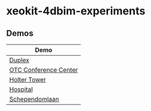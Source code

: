 # xeokit-4dbim-experiments

## Demos 

| Demo |
|---|
| [Duplex](http://xeolabs.com/xeokit-4dbim-experiments/index.html?modelId=duplex) 
| [OTC Conference Center](http://xeolabs.com/xeokit-4dbim-experiments/index.html?modelId=conferenceCenter) |
| [Holter Tower](http://xeolabs.com/xeokit-4dbim-experiments/index.html?modelId=tower) |
| [Hospital](http://xeolabs.com/xeokit-4dbim-experiments/index.html?modelId=hospital) |
| [Schependomlaan](http://xeolabs.com/xeokit-4dbim-experiments/index.html?modelId=schependomlaan) |
